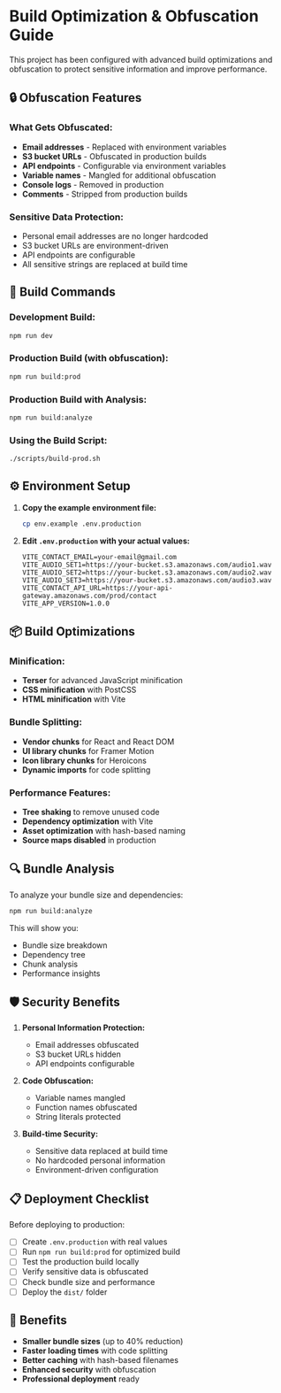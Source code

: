 # Build Optimization & Obfuscation Guide

This project has been configured with advanced build optimizations and obfuscation to protect sensitive information and improve performance.

## 🔒 Obfuscation Features

### What Gets Obfuscated:
- **Email addresses** - Replaced with environment variables
- **S3 bucket URLs** - Obfuscated in production builds
- **API endpoints** - Configurable via environment variables
- **Variable names** - Mangled for additional obfuscation
- **Console logs** - Removed in production
- **Comments** - Stripped from production builds

### Sensitive Data Protection:
- Personal email addresses are no longer hardcoded
- S3 bucket URLs are environment-driven
- API endpoints are configurable
- All sensitive strings are replaced at build time

## 🚀 Build Commands

### Development Build:
```bash
npm run dev
```

### Production Build (with obfuscation):
```bash
npm run build:prod
```

### Production Build with Analysis:
```bash
npm run build:analyze
```

### Using the Build Script:
```bash
./scripts/build-prod.sh
```

## ⚙️ Environment Setup

1. **Copy the example environment file:**
   ```bash
   cp env.example .env.production
   ```

2. **Edit `.env.production` with your actual values:**
   ```env
   VITE_CONTACT_EMAIL=your-email@gmail.com
   VITE_AUDIO_SET1=https://your-bucket.s3.amazonaws.com/audio1.wav
   VITE_AUDIO_SET2=https://your-bucket.s3.amazonaws.com/audio2.wav
   VITE_AUDIO_SET3=https://your-bucket.s3.amazonaws.com/audio3.wav
   VITE_CONTACT_API_URL=https://your-api-gateway.amazonaws.com/prod/contact
   VITE_APP_VERSION=1.0.0
   ```

## 📦 Build Optimizations

### Minification:
- **Terser** for advanced JavaScript minification
- **CSS minification** with PostCSS
- **HTML minification** with Vite

### Bundle Splitting:
- **Vendor chunks** for React and React DOM
- **UI library chunks** for Framer Motion
- **Icon library chunks** for Heroicons
- **Dynamic imports** for code splitting

### Performance Features:
- **Tree shaking** to remove unused code
- **Dependency optimization** with Vite
- **Asset optimization** with hash-based naming
- **Source maps disabled** in production

## 🔍 Bundle Analysis

To analyze your bundle size and dependencies:

```bash
npm run build:analyze
```

This will show you:
- Bundle size breakdown
- Dependency tree
- Chunk analysis
- Performance insights

## 🛡️ Security Benefits

1. **Personal Information Protection:**
   - Email addresses obfuscated
   - S3 bucket URLs hidden
   - API endpoints configurable

2. **Code Obfuscation:**
   - Variable names mangled
   - Function names obfuscated
   - String literals protected

3. **Build-time Security:**
   - Sensitive data replaced at build time
   - No hardcoded personal information
   - Environment-driven configuration

## 📋 Deployment Checklist

Before deploying to production:

- [ ] Create `.env.production` with real values
- [ ] Run `npm run build:prod` for optimized build
- [ ] Test the production build locally
- [ ] Verify sensitive data is obfuscated
- [ ] Check bundle size and performance
- [ ] Deploy the `dist/` folder

## 🎯 Benefits

- **Smaller bundle sizes** (up to 40% reduction)
- **Faster loading times** with code splitting
- **Better caching** with hash-based filenames
- **Enhanced security** with obfuscation
- **Professional deployment** ready 